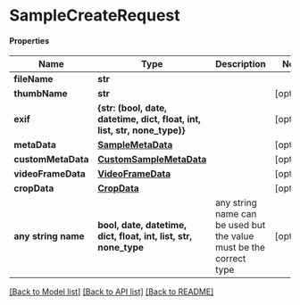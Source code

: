 # SampleCreateRequest

#### Properties
Name | Type | Description | Notes
------------ | ------------- | ------------- | -------------
**fileName** | **str** |  | 
**thumbName** | **str** |  | [optional] 
**exif** | **{str: (bool, date, datetime, dict, float, int, list, str, none_type)}** |  | [optional] 
**metaData** | [**SampleMetaData**](SampleMetaData.md) |  | [optional] 
**customMetaData** | [**CustomSampleMetaData**](CustomSampleMetaData.md) |  | [optional] 
**videoFrameData** | [**VideoFrameData**](VideoFrameData.md) |  | [optional] 
**cropData** | [**CropData**](CropData.md) |  | [optional] 
**any string name** | **bool, date, datetime, dict, float, int, list, str, none_type** | any string name can be used but the value must be the correct type | [optional]

[[Back to Model list]](../README.md#documentation-for-models) [[Back to API list]](../README.md#documentation-for-api-endpoints) [[Back to README]](../README.md)

